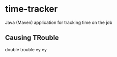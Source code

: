 # time-tracker

Java (Maven) application for tracking time on the job

## Causing TRouble

double trouble ey ey
